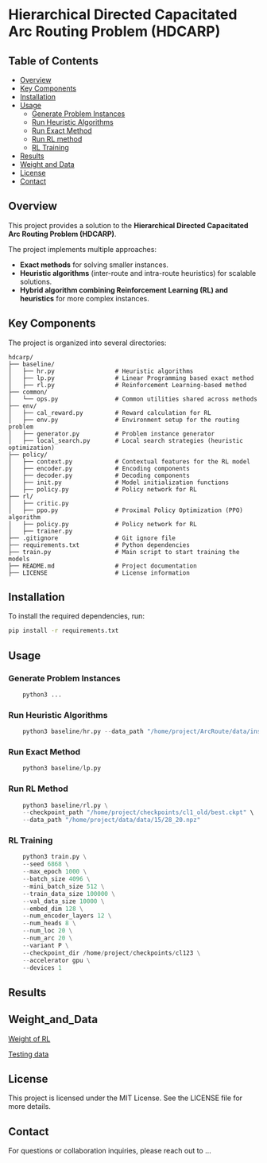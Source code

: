 # Hierarchical Directed Capacitated Arc Routing Problem (HDCARP)

## Table of Contents

- [Overview](#overview)
- [Key Components](#key-components)
- [Installation](#installation)
- [Usage](#usage)
  - [Generate Problem Instances](#generate-problem-instances)
  - [Run Heuristic Algorithms](run-heuristic-algorithms)
  - [Run Exact Method](#train-reinforcement-learning-model)
  - [Run RL method](#evaluate-performance)
  - [RL Training](#rl-training)
- [Results](#results)
- [Weight and Data](#weight_and_data)
- [License](#license)
- [Contact](#contact)

## Overview

This project provides a solution to the **Hierarchical Directed Capacitated Arc Routing Problem (HDCARP)**.

The project implements multiple approaches:

- **Exact methods** for solving smaller instances.
- **Heuristic algorithms** (inter-route and intra-route heuristics) for scalable solutions.
- **Hybrid algorithm combining Reinforcement Learning (RL) and heuristics** for more complex instances.

## Key Components

The project is organized into several directories:

```
hdcarp/
├── baseline/
│   ├── hr.py                 # Heuristic algorithms
│   ├── lp.py                 # Linear Programming based exact method
│   ├── rl.py                 # Reinforcement Learning-based method
├── common/
│   └── ops.py                # Common utilities shared across methods
├── env/
│   ├── cal_reward.py         # Reward calculation for RL
│   ├── env.py                # Environment setup for the routing problem
│   ├── generator.py          # Problem instance generator
│   ├── local_search.py       # Local search strategies (heuristic optimization)
├── policy/
│   ├── context.py            # Contextual features for the RL model
│   ├── encoder.py            # Encoding components
│   ├── decoder.py            # Decoding components
│   ├── init.py               # Model initialization functions
│   ├── policy.py             # Policy network for RL
├── rl/
│   ├── critic.py
│   ├── ppo.py                # Proximal Policy Optimization (PPO) algorithm
│   ├── policy.py             # Policy network for RL
│   ├── trainer.py 
├── .gitignore                # Git ignore file
├── requirements.txt          # Python dependencies
├── train.py                  # Main script to start training the models
├── README.md                 # Project documentation
├── LICENSE                   # License information
```


## Installation

To install the required dependencies, run:

```bash
pip install -r requirements.txt
```

## Usage

### Generate Problem Instances
```python
    python3 ...
```
### Run Heuristic Algorithms
```python
    python3 baseline/hr.py --data_path "/home/project/ArcRoute/data/instances/30/61_20.npz"
```

### Run Exact Method
```python
    python3 baseline/lp.py
```
### Run RL Method
```python
    python3 baseline/rl.py \
    --checkpoint_path "/home/project/checkpoints/cl1_old/best.ckpt" \
    --data_path "/home/project/data/data/15/28_20.npz"
```

### RL Training
```python
    python3 train.py \
    --seed 6868 \
    --max_epoch 1000 \
    --batch_size 4096 \
    --mini_batch_size 512 \
    --train_data_size 100000 \
    --val_data_size 10000 \
    --embed_dim 128 \
    --num_encoder_layers 12 \
    --num_heads 8 \
    --num_loc 20 \
    --num_arc 20 \
    --variant P \
    --checkpoint_dir /home/project/checkpoints/cl123 \
    --accelerator gpu \
    --devices 1
```

## Results

## Weight_and_Data
[Weight of RL](https://drive.google.com/drive/folders/16R3gudbrDpMo9sZn-iLxHVXkXTHUCVQi)

[Testing data](https://drive.google.com/drive/folders/1kRUS93f4qysnuC8ULqD2spfG4xgldVQM)

## License
This project is licensed under the MIT License. See the LICENSE file for more details.

## Contact
For questions or collaboration inquiries, please reach out to ...

